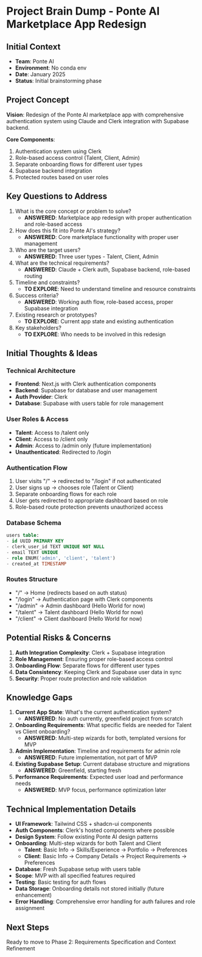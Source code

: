 # Project Brain Dump - Ponte AI Marketplace App Redesign

## Initial Context
- **Team**: Ponte AI
- **Environment**: No conda env
- **Date**: January 2025
- **Status**: Initial brainstorming phase

## Project Concept
**Vision**: Redesign of the Ponte AI marketplace app with comprehensive authentication system using Claude and Clerk integration with Supabase backend.

**Core Components**:
1. Authentication system using Clerk
2. Role-based access control (Talent, Client, Admin)
3. Separate onboarding flows for different user types
4. Supabase backend integration
5. Protected routes based on user roles

## Key Questions to Address
1. What is the core concept or problem to solve?
   - **ANSWERED**: Marketplace app redesign with proper authentication and role-based access
2. How does this fit into Ponte AI's strategy?
   - **ANSWERED**: Core marketplace functionality with proper user management
3. Who are the target users?
   - **ANSWERED**: Three user types - Talent, Client, Admin
4. What are the technical requirements?
   - **ANSWERED**: Claude + Clerk auth, Supabase backend, role-based routing
5. Timeline and constraints?
   - **TO EXPLORE**: Need to understand timeline and resource constraints
6. Success criteria?
   - **ANSWERED**: Working auth flow, role-based access, proper Supabase integration
7. Existing research or prototypes?
   - **TO EXPLORE**: Current app state and existing authentication
8. Key stakeholders?
   - **TO EXPLORE**: Who needs to be involved in this redesign

## Initial Thoughts & Ideas

### Technical Architecture
- **Frontend**: Next.js with Clerk authentication components
- **Backend**: Supabase for database and user management
- **Auth Provider**: Clerk
- **Database**: Supabase with users table for role management

### User Roles & Access
- **Talent**: Access to /talent only
- **Client**: Access to /client only  
- **Admin**: Access to /admin only (future implementation)
- **Unauthenticated**: Redirected to /login

### Authentication Flow
1. User visits "/" → redirected to "/login" if not authenticated
2. User signs up → chooses role (Talent or Client)
3. Separate onboarding flows for each role
4. User gets redirected to appropriate dashboard based on role
5. Role-based route protection prevents unauthorized access

### Database Schema
```sql
users table:
- id UUID PRIMARY KEY
- clerk_user_id TEXT UNIQUE NOT NULL
- email TEXT UNIQUE
- role ENUM('admin', 'client', 'talent')
- created_at TIMESTAMP
```

### Routes Structure
- "/" → Home (redirects based on auth status)
- "/login" → Authentication page with Clerk components
- "/admin" → Admin dashboard (Hello World for now)
- "/talent" → Talent dashboard (Hello World for now)
- "/client" → Client dashboard (Hello World for now)

## Potential Risks & Concerns
1. **Auth Integration Complexity**: Clerk + Supabase integration
2. **Role Management**: Ensuring proper role-based access control
3. **Onboarding Flow**: Separate flows for different user types
4. **Data Consistency**: Keeping Clerk and Supabase user data in sync
5. **Security**: Proper route protection and role validation

## Knowledge Gaps
1. **Current App State**: What's the current authentication system?
   - **ANSWERED**: No auth currently, greenfield project from scratch
2. **Onboarding Requirements**: What specific fields are needed for Talent vs Client onboarding?
   - **ANSWERED**: Multi-step wizards for both, templated versions for MVP
3. **Admin Implementation**: Timeline and requirements for admin role
   - **ANSWERED**: Future implementation, not part of MVP
4. **Existing Supabase Setup**: Current database structure and migrations
   - **ANSWERED**: Greenfield, starting fresh
5. **Performance Requirements**: Expected user load and performance needs
   - **ANSWERED**: MVP focus, performance optimization later

## Technical Implementation Details
- **UI Framework**: Tailwind CSS + shadcn-ui components
- **Auth Components**: Clerk's hosted components where possible
- **Design System**: Follow existing Ponte AI design patterns
- **Onboarding**: Multi-step wizards for both Talent and Client
  - **Talent**: Basic Info → Skills/Experience → Portfolio → Preferences
  - **Client**: Basic Info → Company Details → Project Requirements → Preferences
- **Database**: Fresh Supabase setup with users table
- **Scope**: MVP with all specified features required
- **Testing**: Basic testing for auth flows
- **Data Storage**: Onboarding details not stored initially (future enhancement)
- **Error Handling**: Comprehensive error handling for auth failures and role assignment

## Next Steps
Ready to move to Phase 2: Requirements Specification and Context Refinement 